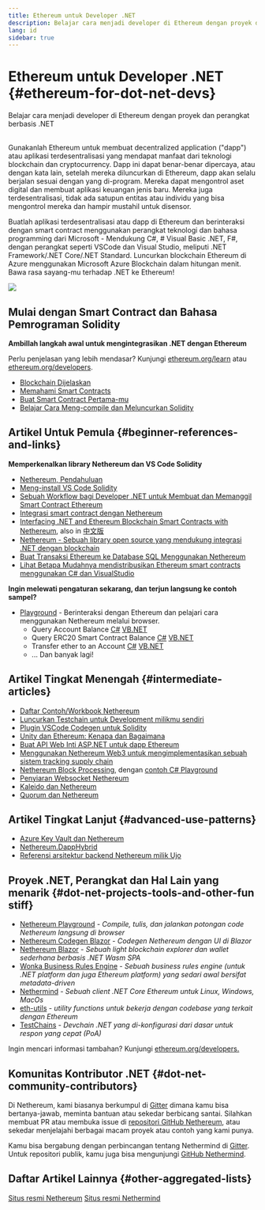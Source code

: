 ```yaml
---
title: Ethereum untuk Developer .NET
description: Belajar cara menjadi developer di Ethereum dengan proyek dan perangkat berbasis .NET
lang: id
sidebar: true
---
```


# Ethereum untuk Developer .NET {#ethereum-for-dot-net-devs}

<div class="featured">Belajar cara menjadi developer di Ethereum dengan proyek dan perangkat berbasis .NET</div><br/>

Gunakanlah Ethereum untuk membuat decentralized application ("dapp") atau aplikasi terdesentralisasi yang mendapat manfaat dari teknologi blockchain dan cryptocurrency. Dapp ini dapat benar-benar dipercaya, atau dengan kata lain, setelah mereka diluncurkan di Ethereum, dapp akan selalu berjalan sesuai dengan yang di-program. Mereka dapat mengontrol aset digital dan membuat aplikasi keuangan jenis baru. Mereka juga terdesentralisasi, tidak ada satupun entitas atau individu yang bisa mengontrol mereka dan hampir mustahil untuk disensor.

Buatlah aplikasi terdesentralisasi atau dapp di Ethereum dan berinteraksi dengan smart contract menggunakan perangkat teknologi dan bahasa programming dari Microsoft - Mendukung C#, # Visual Basic .NET, F#, dengan perangkat seperti VSCode dan Visual Studio, meliputi .NET Framework/.NET Core/.NET Standard. Luncurkan blockchain Ethereum di Azure menggunakan Microsoft Azure Blockchain dalam hitungan menit. Bawa rasa sayang-mu terhadap .NET ke Ethereum!

<img src="https://raw.githubusercontent.com/Nethereum/Nethereum/master/logos/logo192x192t.png" />

## Mulai dengan Smart Contract dan Bahasa Pemrograman Solidity

**Ambillah langkah awal untuk mengintegrasikan .NET dengan Ethereum**

Perlu penjelasan yang lebih mendasar? Kunjungi [ethereum.org/learn](/id/learn/) atau [ethereum.org/developers](/id/developers/).

- [Blockchain Dijelaskan](https://kauri.io/article/d55684513211466da7f8cc03987607d5/blockchain-explained)
- [Memahami Smart Contracts](https://kauri.io/article/e4f66c6079e74a4a9b532148d3158188/ethereum-101-part-5-the-smart-contract)
- [Buat Smart Contract Pertama-mu](https://kauri.io/article/124b7db1d0cf4f47b414f8b13c9d66e2/remix-ide-your-first-smart-contract)
- [Belajar Cara Meng-compile dan Meluncurkan Solidity](https://kauri.io/article/973c5f54c4434bb1b0160cff8c695369/understanding-smart-contract-compilation-and-deployment)

## Artikel Untuk Pemula {#beginner-references-and-links}

**Memperkenalkan library Nethereum dan VS Code Solidity**

- [Nethereum, Pendahuluan](https://docs.nethereum.com/en/latest/getting-started/)
- [Meng-install VS Code Solidity](https://marketplace.visualstudio.com/items?itemName=JuanBlanco.solidity)
- [Sebuah Workflow bagi Developer .NET untuk Membuat dan Memanggil Smart Contract Ethereum](https://medium.com/coinmonks/a-net-developers-workflow-for-creating-and-calling-ethereum-smart-contracts-44714f191db2)
- [Integrasi smart contract dengan Nethereum](https://kauri.io/article/b54334b0695342c1bbe161c4c4467b50/smart-contracts-integration-with-nethereum)
- [Interfacing .NET and Ethereum Blockchain Smart Contracts with Nethereum](https://medium.com/my-blockchain-development-daily-journey/interfacing-net-and-ethereum-blockchain-smart-contracts-with-nethereum-2fa3729ac933), also in [中文版](https://medium.com/my-blockchain-development-daily-journey/%E4%BD%BF%E7%94%A8nethereum%E9%80%A3%E6%8E%A5-net%E5%92%8C%E4%BB%A5%E5%A4%AA%E7%B6%B2%E5%8D%80%E5%A1%8A%E9%8F%88%E6%99%BA%E8%83%BD%E5%90%88%E7%B4%84-4a96d35ad1e1)
- [Nethereum - Sebuah library open source yang mendukung integrasi .NET dengan blockchain](https://kauri.io/article/d15dfd4903f149cdb84b3ce666103b52/v1/nethereum-an-open-source-.net-integration-library-for-blockchain)
- [Buat Transaksi Ethereum ke Database SQL Menggunakan Nethereum](https://medium.com/coinmonks/writing-ethereum-transactions-to-sql-database-using-nethereum-fd94e0e4fa36)
- [Lihat Betapa Mudahnya mendistribusikan Ethereum smart contracts menggunakan C# dan VisualStudio](https://koukia.ca/deploy-ethereum-smart-contracts-using-c-and-visualstudio-5be188ae928c) <br/>

**Ingin melewati pengaturan sekarang, dan terjun langsung ke contoh sampel?**

- [Playground](http://playground.nethereum.com/) - Berinteraksi dengan Ethereum dan pelajari cara menggunakan Nethereum melalui browser.
  - Query Account Balance [C#](http://playground.nethereum.com/csharp/id/1001) [VB.NET](http://playground.nethereum.com/vb/id/2001)
  - Query ERC20 Smart Contract Balance [C#](http://playground.nethereum.com/csharp/id/1005) [VB.NET](http://playground.nethereum.com/vb/id/2004)
  - Transfer ether to an Account [C#](http://playground.nethereum.com/csharp/id/1003) [VB.NET](http://playground.nethereum.com/vb/id/2003)
  - ... Dan banyak lagi!

## Artikel Tingkat Menengah {#intermediate-articles}

- [Daftar Contoh/Workbook Nethereum](http://docs.nethereum.com/en/latest/Nethereum.Workbooks/docs/)
- [Luncurkan Testchain untuk Development milikmu sendiri](https://github.com/Nethereum/Testchains)
- [Plugin VSCode Codegen untuk Solidity](https://docs.nethereum.com/en/latest/nethereum-codegen-vscodesolidity/)
- [Unity dan Ethereum: Kenapa dan Bagaimana](https://www.raywenderlich.com/5509-unity-and-ethereum-why-and-how)
- [Buat API Web Inti ASP.NET untuk dapp Ethereum](https://tech-mint.com/create-asp-net-core-web-api-for-ethereum-dapps/)
- [Menggunakan Nethereum Web3 untuk mengimplementasikan sebuah sistem tracking supply chain](http://blog.pomiager.com/post/using-nethereum-web3-to-implement-a-supply-chain-traking-system4)
- [Nethereum Block Processing](https://nethereum.readthedocs.io/en/latest/nethereum-block-processing-detail/), dengan [ contoh C# Playground](http://playground.nethereum.com/csharp/id/1025)
- [Penyiaran Websocket Nethereum](https://nethereum.readthedocs.io/en/latest/nethereum-subscriptions-streaming/)
- [Kaleido dan Nethereum](https://kaleido.io/kaleido-and-nethereum/)
- [Quorum dan Nethereum](https://github.com/Nethereum/Nethereum/blob/master/src/Nethereum.Quorum/README.md)

## Artikel Tingkat Lanjut {#advanced-use-patterns}

- [Azure Key Vault dan Nethereum](https://github.com/Azure-Samples/bc-community-samples/tree/master/akv-nethereum)
- [Nethereum.DappHybrid](https://github.com/Nethereum/Nethereum.DappHybrid)
- [Referensi arsitektur backend Nethereum milik Ujo](https://docs.nethereum.com/en/latest/nethereum-ujo-backend-sample/)

## Proyek .NET, Perangkat dan Hal Lain yang menarik {#dot-net-projects-tools-and-other-fun stiff}

- [Nethereum Playground](http://playground.nethereum.com/) - _Compile, tulis, dan jalankan potongan code Nethereum langsung di browser_
- [Nethereum Codegen Blazor](https://github.com/Nethereum/Nethereum.CodeGen.Blazor) - _Codegen Nethereum dengan UI di Blazor_
- [Nethereum Blazor](https://github.com/Nethereum/NethereumBlazor) - _Sebuah light blockchain explorer dan wallet sederhana berbasis .NET Wasm SPA_
- [Wonka Business Rules Engine](https://docs.nethereum.com/en/latest/wonka/) - _Sebuah business rules engine (untuk .NET platform dan juga Ethereum platform) yang sedari awal bersifat metadata-driven_
- [Nethermind](https://github.com/NethermindEth/nethermind) - _Sebuah client .NET Core Ethereum untuk Linux, Windows, MacOs_
- [eth-utils](https://github.com/ethereum/eth-utils/) - _utility functions untuk bekerja dengan codebase yang terkait dengan Ethereum_
- [TestChains](https://github.com/Nethereum/TestChains) - _Devchain .NET yang di-konfigurasi dari dasar untuk respon yang cepat (PoA)_

Ingin mencari informasi tambahan? Kunjungi [ethereum.org/developers.](/id/developers/)

## Komunitas Kontributor .NET {#dot-net-community-contributors}

Di Nethereum, kami biasanya berkumpul di [Gitter](https://gitter.im/Nethereum/Nethereum) dimana kamu bisa bertanya-jawab, meminta bantuan atau sekedar berbicang santai. Silahkan membuat PR atau membuka issue di [repositori GitHub Nethereum](https://github.com/Nethereum), atau sekedar menjelajahi berbagai macam proyek atau contoh yang kami punya.

Kamu bisa bergabung dengan perbincangan tentang Nethermind di [Gitter](https://gitter.im/nethermindeth/nethermind). Untuk repositori publik, kamu juga bisa mengunjungi [GitHub Nethermind](https://github.com/NethermindEth/nethermind).

## Daftar Artikel Lainnya {#other-aggregated-lists}

[Situs resmi Nethereum](https://nethereum.com/) [Situs resmi Nethermind](https://nethermind.io/)
